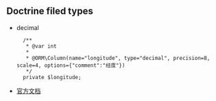 ## Doctrine filed types
- decimal

        /**
         * @var int
         *
         * @ORM\Column(name="longitude", type="decimal", precision=8, scale=4, options={"comment":"经度"})
         */
        private $longitude;
- [官方文档](https://www.doctrine-project.org/projects/doctrine-dbal/en/2.6/reference/types.html)
